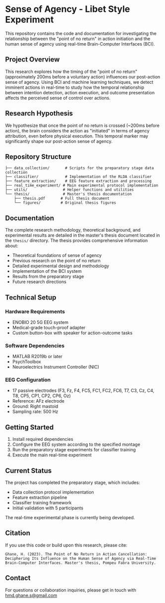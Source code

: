 # Sense of Agency - Libet Style Experiment

This repository contains the code and documentation for investigating the relationship between the "point of no return" in action initiation and the human sense of agency using real-time Brain-Computer Interfaces (BCI).

## Project Overview

This research explores how the timing of the "point of no return" (approximately 200ms before a voluntary action) influences our post-action sense of agency. Using BCI and machine learning techniques, we detect imminent actions in real-time to study how the temporal relationship between intention detection, action execution, and outcome presentation affects the perceived sense of control over actions.

## Research Hypothesis

We hypothesize that once the point of no return is crossed (~200ms before action), the brain considers the action as "initiated" in terms of agency attribution, even before physical execution. This temporal marker may significantly shape our post-action sense of agency.

## Repository Structure

```
├── data_collection/       # Scripts for the preparatory stage data collection
├── classifier/            # Implementation of the RLDA classifier
├── feature_extraction/    # EEG feature extraction and processing
├── real_time_experiment/ # Main experimental protocol implementation
├── utils/                # Helper functions and utilities
└── thesis/               # Master's thesis documentation
    ├── thesis.pdf       # Full thesis document
    └── figures/         # Original thesis figures
```

## Documentation

The complete research methodology, theoretical background, and experimental results are detailed in the master's thesis document located in the `thesis/` directory. The thesis provides comprehensive information about:

- Theoretical foundations of sense of agency
- Previous research on the point of no return
- Detailed experimental design and methodology
- Implementation of the BCI system
- Results from the preparatory stage
- Future research directions

## Technical Setup

### Hardware Requirements
- ENOBIO 20 5G EEG system
- Medical-grade touch-proof adapter
- Custom button-box with speaker for action-outcome tasks

### Software Dependencies
- MATLAB R2019b or later
- PsychToolbox
- Neuroelectrics Instrument Controller (NIC)

### EEG Configuration
- 17 passive electrodes (F3, Fz, F4, FC5, FC1, FC2, FC6, T7, C3, Cz, C4, T8, CP5, CP1, CP2, CP6, Oz)
- Reference: AFz electrode
- Ground: Right mastoid
- Sampling rate: 500 Hz

## Getting Started

1. Install required dependencies
2. Configure the EEG system according to the specified montage
3. Run the preparatory stage experiments for classifier training
4. Execute the main real-time experiment

## Current Status

The project has completed the preparatory stage, which includes:
- Data collection protocol implementation
- Feature extraction pipeline
- Classifier training framework
- Initial validation with 5 participants

The real-time experimental phase is currently being developed.

## Citation

If you use this code or build upon this research, please cite:
```
Ghane, H. (2023). The Point of No Return in Action Cancellation: 
Deciphering Its Influence on the Human Sense of Agency via Real-Time 
Brain-Computer Interfaces. Master's thesis, Pompeu Fabra University.
```

## Contact

For questions or collaboration inquiries, please get in touch with hmd.ghane.s@gmail.com
